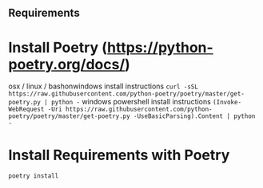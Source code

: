 ## Requirements

# Install Poetry (https://python-poetry.org/docs/)
osx / linux / bashonwindows install instructions
`curl -sSL https://raw.githubusercontent.com/python-poetry/poetry/master/get-poetry.py | python -`
windows powershell install instructions
`(Invoke-WebRequest -Uri https://raw.githubusercontent.com/python-poetry/poetry/master/get-poetry.py -UseBasicParsing).Content | python -`

# Install Requirements with Poetry
`poetry install`



